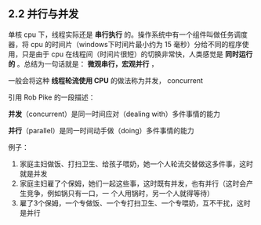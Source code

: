 ## 2.2 并行与并发

单核 cpu 下，线程实际还是 **串行执行** 的。操作系统中有一个组件叫做任务调度器，将 cpu 的时间片（windows下时间片最小约为 15 毫秒）分给不同的程序使用，只是由于 cpu 在线程间（时间片很短）的切换非常快，人类感觉是 **同时运行的** 。总结为一句话就是： **微观串行，宏观并行** ，

一般会将这种 **线程轮流使用 CPU** 的做法称为并发， concurrent

引用 Rob Pike 的一段描述：

**并发**（concurrent）是同一时间应对（dealing with）多件事情的能力

**并行**（parallel）是同一时间动手做（doing）多件事情的能力

例子：
1. 家庭主妇做饭、打扫卫生、给孩子喂奶，她一个人轮流交替做这多件事，这时就是并发
2. 家庭主妇雇了个保姆，她们一起这些事，这时既有并发，也有并行（这时会产生竞争，例如锅只有一口，一
个人用锅时，另一个人就得等待）
3. 雇了3个保姆，一个专做饭、一个专打扫卫生、一个专喂奶，互不干扰，这时是并行